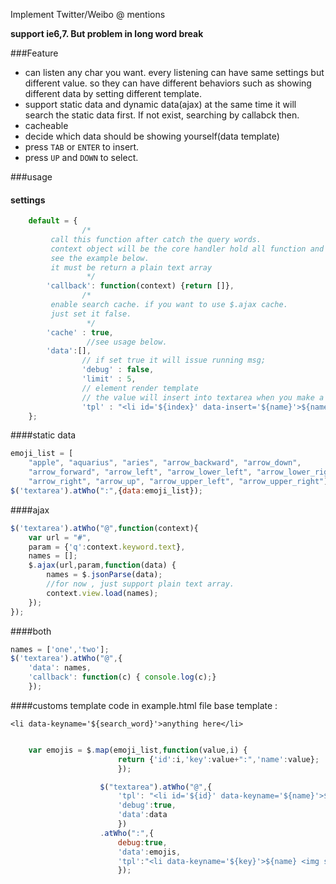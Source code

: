 Implement Twitter/Weibo @ mentions

**support ie6,7. But problem in long word break**

###Feature
* can listen any char you want.
    every listening can have same settings but different value.
    so they can have different behaviors such as showing different data by setting different template.
* support static data and dynamic data(ajax) at the same time
    it will search the static data first. If not exist, searching by callabck then.
* cacheable
* decide which data should be showing yourself(data template)
* press `TAB` or `ENTER` to insert.
* press `UP` and `DOWN` to select.

###usage

#### settings
``` javascript
    default = {
                /*
		 call this function after catch the query words.
		 context object will be the core handler hold all function and field.
		 see the example below.
		 it must be return a plain text array
                 */
		'callback': function(context) {return []},
                /*
		 enable search cache. if you want to use $.ajax cache.
		 just set it false.
                 */
		'cache' : true,
                 //see usage below.
		'data':[],
                // if set true it will issue running msg;
                'debug' : false,
                'limit' : 5,
                // element render template
                // the value will insert into textarea when you make a choose
                'tpl' : "<li id='${index}' data-insert='${name}'>${name}</li>"
	};
```

####static data
``` javascript
emoji_list = [
    "apple", "aquarius", "aries", "arrow_backward", "arrow_down",
    "arrow_forward", "arrow_left", "arrow_lower_left", "arrow_lower_right",
    "arrow_right", "arrow_up", "arrow_upper_left", "arrow_upper_right"];
$('textarea').atWho(":",{data:emoji_list});
```

####ajax
``` javascript
$('textarea').atWho("@",function(context){
    var url = "#",
    param = {'q':context.keyword.text},
    names = [];
    $.ajax(url,param,function(data) {
        names = $.jsonParse(data);
        //for now , just support plain text array.
        context.view.load(names);
    });
});
```

####both
``` javascript
names = ['one','two'];
$('textarea').atWho("@",{
    'data': names,
    'callback': function(c) { console.log(c);}
    });
```

####customs template
code in example.html file
base template :

`<li data-keyname='${search_word}'>anything here</li>`

``` javascript

    var emojis = $.map(emoji_list,function(value,i) {
                        return {'id':i,'key':value+":",'name':value};
                        });

                    $("textarea").atWho("@",{
                        'tpl': "<li id='${id}' data-keyname='${name}'>${name} <small>${email}</small></li>",
                        'debug':true,
                        'data':data
                        })
                    .atWho(":",{
                        debug:true,
                        'data':emojis,
                        'tpl':"<li data-keyname='${key}'>${name} <img src='http://a248.e.akamai.net/assets.github.com/images/icons/emoji/${name}.png'  height='20' width='20' /></li>"
                        });

```
